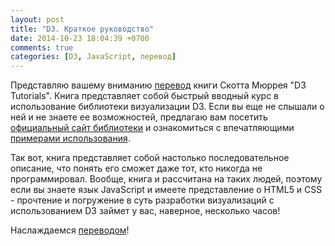 ```yaml
---
layout: post
title: "D3. Краткое руководство"
date: 2014-10-23 18:04:39 +0700
comments: true
categories: [D3, JavaScript, перевод]
---
```

Представляю вашему вниманию [перевод](http://serganbus.github.io/d3tutorials/index.html) книги Скотта Мюррея "D3 Tutorials". Книга представляет собой быстрый вводный курс в использование библиотеки визуализации D3. Если вы еще не слышали о ней и не знаете ее возможностей, предлагаю вам посетить [официальный сайт библиотеки](http://d3js.org/) и ознакомиться с впечатляющими [примерами использования](https://github.com/mbostock/d3/wiki/Gallery).

Так вот, книга представляет собой настолько последовательное описание, что понять его сможет даже тот, кто никогда не программировал. Вообще, книга и рассчитана на таких людей, поэтому если вы знаете язык JavaScript и имеете представление о HTML5 и CSS - прочтение и погружение в суть разработки визуализаций с использованием D3 займет у вас, наверное, несколько часов!

Наслаждаемся [переводом](http://serganbus.github.io/d3tutorials/index.html)!